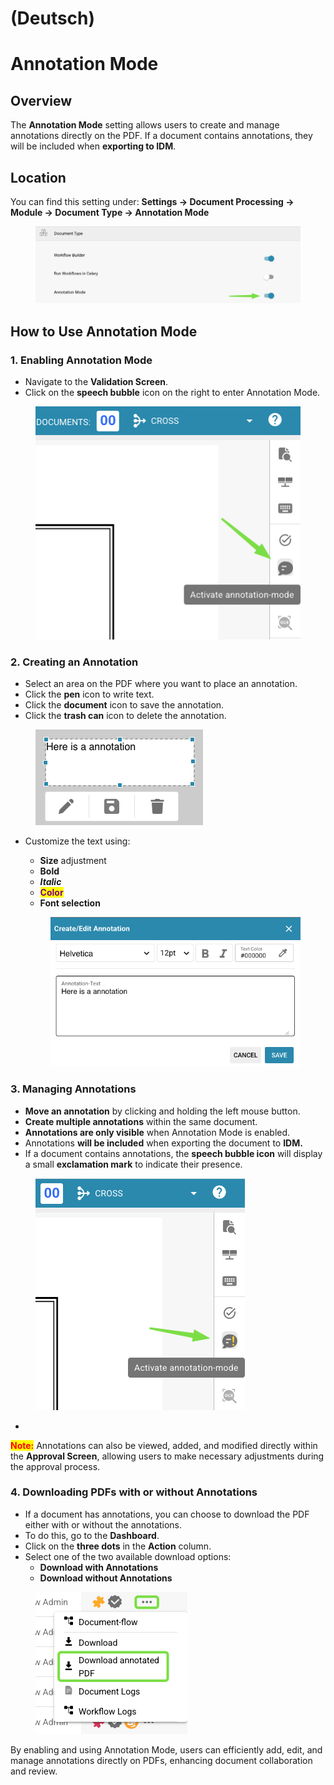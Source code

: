 
# (Deutsch)

# Annotation Mode

## Overview

The **Annotation Mode** setting allows users to create and manage annotations directly on the PDF. If a document contains annotations, they will be included when **exporting to IDM**.

## Location

You can find this setting under: **Settings → Document Processing → Module → Document Type → Annotation Mode**

<figure><img src="../../../../.gitbook/assets/iScreen Shoter - Google Chrome - 250224104758.jpg" alt=""><figcaption></figcaption></figure>

## How to Use Annotation Mode

### 1. Enabling Annotation Mode

* Navigate to the **Validation Screen**.
* Click on the **speech bubble** icon on the right to enter Annotation Mode.

<div align="center"><figure><img src="../../../../.gitbook/assets/iScreen Shoter - Google Chrome - 250224105047.jpg" alt=""><figcaption></figcaption></figure></div>

### 2. Creating an Annotation

* Select an area on the PDF where you want to place an annotation.
* Click the **pen** icon to write text.
* Click the **document** icon to save the annotation.
* Click the **trash can** icon to delete the annotation.

<div align="left"><figure><img src="../../../../.gitbook/assets/iScreen Shoter - Google Chrome - 250224105556.jpg" alt=""><figcaption></figcaption></figure></div>

*   Customize the text using:

    * **Size** adjustment
    * **Bold**
    * _**Italic**_
    * <mark style="color:purple;">**Color**</mark>
    * **Font selection**

    <div align="left"><figure><img src="../../../../.gitbook/assets/iScreen Shoter - Google Chrome - 250224105351.jpg" alt=""><figcaption></figcaption></figure></div>

### 3. Managing Annotations

* **Move an annotation** by clicking and holding the left mouse button.
* **Create multiple annotations** within the same document.
* **Annotations are only visible** when Annotation Mode is enabled.
* Annotations **will be included** when exporting the document to **IDM.**
* If a document contains annotations, the **speech bubble icon** will display a small **exclamation mark** to indicate their presence.

<figure><img src="../../../../.gitbook/assets/iScreen Shoter - Google Chrome - 250224105935.jpg" alt=""><figcaption></figcaption></figure>

*

<mark style="color:red;">**Note:**</mark> Annotations can also be viewed, added, and modified directly within the **Approval Screen**, allowing users to make necessary adjustments during the approval process.

### 4. Downloading PDFs with or without Annotations

* If a document has annotations, you can choose to download the PDF either with or without the annotations.
* To do this, go to the **Dashboard**.
* Click on the **three dots** in the **Action** column.
* Select one of the two available download options:
  * **Download with Annotations**
  * **Download without Annotations**

<figure><img src="../../../../.gitbook/assets/iScreen Shoter - Google Chrome - 250224115302.jpg" alt=""><figcaption></figcaption></figure>

By enabling and using Annotation Mode, users can efficiently add, edit, and manage annotations directly on PDFs, enhancing document collaboration and review.



